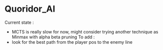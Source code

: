 # Quoridor_AI


Current state : 
- MCTS is really slow for now, might consider trying another technique as Minmax with alpha beta pruning
To add : 
- look for the best path from the player pos to the enemy line
